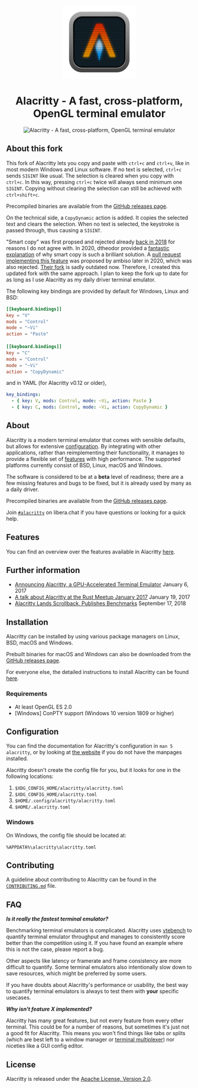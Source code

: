<p align="center">
    <img width="200" alt="Alacritty Logo" src="https://raw.githubusercontent.com/alacritty/alacritty/master/extra/logo/compat/alacritty-term%2Bscanlines.png">
</p>

<h1 align="center">Alacritty - A fast, cross-platform, OpenGL terminal emulator</h1>

<p align="center">
  <img alt="Alacritty - A fast, cross-platform, OpenGL terminal emulator"
       src="extra/promo/alacritty-readme.png">
</p>

## About this fork

This fork of Alacritty lets you copy and paste with `ctrl+c` and `ctrl+v`, like in most modern Windows and Linux software. If no text is selected, `ctrl+c` sends `SIGINT` like usual. The selection is cleared when you copy with `ctrl+c`. In this way, pressing `ctrl+c` twice will always send minimum one `SIGINT`. Copying without clearing the selection can still be achieved with `ctrl+shift+c`.

Precompiled binaries are available from the [GitHub releases page](https://github.com/sigurdo/alacritty-smart-copy/releases).

On the technical side, a `CopyDynamic` action is added. It copies the selected text and clears the selection. When no text is selected, the keystroke is passed through, thus causing a `SIGINT`.

"Smart copy" was first propsed and rejected already [back in 2018](https://github.com/alacritty/alacritty/issues/1919) for reasons I do not agree with. In 2020, dtheodor provided a [fantastic explanation](https://github.com/alacritty/alacritty/issues/1919#issuecomment-588188924) of why smart copy is such a brilliant solution. A [pull request implementing this feature](https://github.com/alacritty/alacritty/pull/3873) was proposed by ambiso later in 2020, which was also rejected. [Their fork](https://github.com/ambiso/alacritty/tree/master) is sadly outdated now. Therefore, I created this updated fork with the same approach. I plan to keep the fork up to date for as long as I use Alacritty as my daily driver terminal emulator.

The following key bindings are provided by default for Windows, Linux and BSD:

```toml
[[keyboard.bindings]]
key = "V"
mods = "Control"
mode = "~Vi"
action = "Paste"

[[keyboard.bindings]]
key = "C"
mods = "Control"
mode = "~Vi"
action = "CopyDynamic"
```

and in YAML (for Alacritty v0.12 or older),

```yaml
key_bindings:
  - { key: V, mods: Control, mode: ~Vi, action: Paste }
  - { key: C, mods: Control, mode: ~Vi, action: CopyDynamic }
```

## About

Alacritty is a modern terminal emulator that comes with sensible defaults, but
allows for extensive [configuration](#configuration). By integrating with other
applications, rather than reimplementing their functionality, it manages to
provide a flexible set of [features](./docs/features.md) with high performance.
The supported platforms currently consist of BSD, Linux, macOS and Windows.

The software is considered to be at a **beta** level of readiness; there are
a few missing features and bugs to be fixed, but it is already used by many as
a daily driver.

Precompiled binaries are available from the [GitHub releases page](https://github.com/alacritty/alacritty/releases).

Join [`#alacritty`] on libera.chat if you have questions or looking for a quick help.

[`#alacritty`]: https://web.libera.chat/gamja/?channels=#alacritty

## Features

You can find an overview over the features available in Alacritty [here](./docs/features.md).

## Further information

- [Announcing Alacritty, a GPU-Accelerated Terminal Emulator](https://jwilm.io/blog/announcing-alacritty/) January 6, 2017
- [A talk about Alacritty at the Rust Meetup January 2017](https://www.youtube.com/watch?v=qHOdYO3WUTk) January 19, 2017
- [Alacritty Lands Scrollback, Publishes Benchmarks](https://jwilm.io/blog/alacritty-lands-scrollback/) September 17, 2018

## Installation

Alacritty can be installed by using various package managers on Linux, BSD,
macOS and Windows.

Prebuilt binaries for macOS and Windows can also be downloaded from the
[GitHub releases page](https://github.com/alacritty/alacritty/releases).

For everyone else, the detailed instructions to install Alacritty can be found
[here](INSTALL.md).

### Requirements

- At least OpenGL ES 2.0
- [Windows] ConPTY support (Windows 10 version 1809 or higher)

## Configuration

You can find the documentation for Alacritty's configuration in `man 5
alacritty`, or by looking at [the website] if you do not have the manpages
installed.

[the website]: https://alacritty.org/config-alacritty.html

Alacritty doesn't create the config file for you, but it looks for one in the
following locations:

1. `$XDG_CONFIG_HOME/alacritty/alacritty.toml`
2. `$XDG_CONFIG_HOME/alacritty.toml`
3. `$HOME/.config/alacritty/alacritty.toml`
4. `$HOME/.alacritty.toml`

### Windows

On Windows, the config file should be located at:

`%APPDATA%\alacritty\alacritty.toml`

## Contributing

A guideline about contributing to Alacritty can be found in the
[`CONTRIBUTING.md`](CONTRIBUTING.md) file.

## FAQ

**_Is it really the fastest terminal emulator?_**

Benchmarking terminal emulators is complicated. Alacritty uses
[vtebench](https://github.com/alacritty/vtebench) to quantify terminal emulator
throughput and manages to consistently score better than the competition using
it. If you have found an example where this is not the case, please report a
bug.

Other aspects like latency or framerate and frame consistency are more difficult
to quantify. Some terminal emulators also intentionally slow down to save
resources, which might be preferred by some users.

If you have doubts about Alacritty's performance or usability, the best way to
quantify terminal emulators is always to test them with **your** specific
usecases.

**_Why isn't feature X implemented?_**

Alacritty has many great features, but not every feature from every other
terminal. This could be for a number of reasons, but sometimes it's just not a
good fit for Alacritty. This means you won't find things like tabs or splits
(which are best left to a window manager or [terminal multiplexer][tmux]) nor
niceties like a GUI config editor.

[tmux]: https://github.com/tmux/tmux

## License

Alacritty is released under the [Apache License, Version 2.0].

[Apache License, Version 2.0]: https://github.com/alacritty/alacritty/blob/master/LICENSE-APACHE
